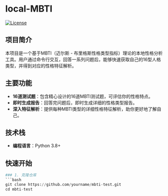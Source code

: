 # local-MBTI

[![License](https://img.shields.io/badge/License-MIT-green)](LICENSE)

## 项目简介
本项目是一个基于MBTI（迈尔斯 - 布里格斯性格类型指标）理论的本地性格分析工具。用户通过命令行交互，回答一系列问题后，能够快速获取自己的16型人格类型，并得到对应的性格特征解析。

## 主要功能
- **16道测试题**：包含精心设计的16道MBTI测试题，可评估你的性格特点。
- **即时生成报告**：回答完问题后，即时生成详细的性格类型报告。
- **深入特征解析**：提供每种MBTI类型的详细性格特征解析，助你更好地了解自己。

## 技术栈
- **编程语言**：Python 3.8+

## 快速开始
```python 1.py
### 1. 克隆仓库
```bash
git clone https://github.com/yourname/mbti-test.git
cd mbti-test
